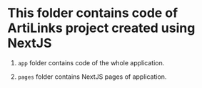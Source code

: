 # This folder contains code of ArtiLinks project created using NextJS


1. `app` folder contains code of the whole application.

2. `pages` folder contains NextJS pages of application.
